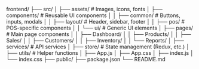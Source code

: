 frontend/
├── src/
│   ├── assets/            # Images, icons, fonts
│   ├── components/        # Reusable UI components
│   │   ├── common/       # Buttons, inputs, modals
│   │   ├── layout/       # Header, sidebar, footer
│   │   ├── pos/          # POS-specific components
│   │   └── ui/          # Generic UI elements
│   ├── pages/            # Main page components
│   │   ├── Dashboard/
│   │   ├── Products/
│   │   ├── Sales/
│   │   ├── Customers/
│   │   ├── Inventory/
│   │   └── Reports/
│   ├── services/         # API services
│   ├── store/            # State management (Redux, etc.)
│   ├── utils/            # Helper functions
│   ├── App.js
│   ├── App.css
│   ├── index.js
│   └── index.css
├── public/
├── package.json
└── README.md